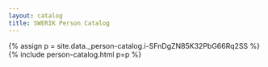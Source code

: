 ```yaml
---
layout: catalog
title: SWERIK Person Catalog
---
```

{% assign p = site.data._person-catalog.i-SFnDgZN85K32PbG66Rq2SS %}
{% include person-catalog.html p=p %}

